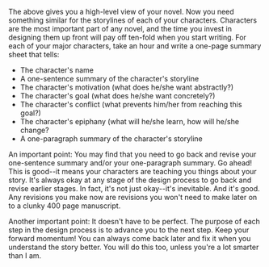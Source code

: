 
The above gives you a high-level view of your novel. Now you need something
similar for the storylines of each of your characters. Characters are the most
important part of any novel, and the time you invest in designing them up
front will pay off ten-fold when you start writing. For each of your major
characters, take an hour and write a one-page summary sheet that tells:

* The character's name
* A one-sentence summary of the character's storyline
* The character's motivation (what does he/she want abstractly?)
* The character's goal (what does he/she want concretely?)
* The character's conflict (what prevents him/her from reaching this goal?)
* The character's epiphany (what will he/she learn, how will he/she change?
* A one-paragraph summary of the character's storyline

An important point: You may find that you need to go back and revise your
one-sentence summary and/or your one-paragraph summary. Go ahead! This is
good--it means your characters are teaching you things about your story. It's
always okay at any stage of the design process to go back and revise earlier
stages. In fact, it's not just okay--it's inevitable. And it's good. Any
revisions you make now are revisions you won't need to make later on to a
clunky 400 page manuscript.

Another important point: It doesn't have to be perfect. The purpose of each
step in the design process is to advance you to the next step. Keep your
forward momentum! You can always come back later and fix it when you
understand the story better. You will do this too, unless you're a lot smarter
than I am.


